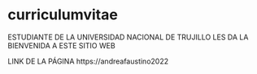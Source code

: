 # curriculumvitae

ESTUDIANTE DE LA UNIVERSIDAD NACIONAL DE TRUJILLO LES DA LA BIENVENIDA A ESTE SITIO WEB

LINK DE LA PÁGINA https://andreafaustino2022
